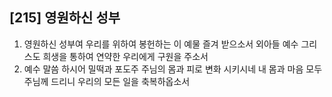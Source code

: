 ## [215] 영원하신 성부

1) 영원하신 성부여 우리를 위하여 봉헌하는 이 예물 즐겨 받으소서 외아들 예수 그리스도 희생을 통하여 연약한 우리에게 구원을 주소서  
2) 예수 말씀 하시어 밀떡과 포도주 주님의 몸과 피로 변화 시키시네 내 몸과 마음 모두 주님께 드리니 우리의 모든 일을 축복하옵소서
